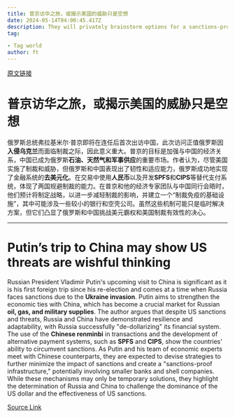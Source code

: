 ```yaml
---
title: 普京访华之旅，或揭示美国的威胁只是空想
date: 2024-05-14T04:00:45.417Z
description: They will privately brainstorm options for a sanctions-proof infrastructure before quietly implementing them
tag: 

- Tag world
author: ft
---
```


[原文链接](https://ft.com/content/d02df846-e6ab-4349-8ad3-00794a674a59)

# 普京访华之旅，或揭示美国的威胁只是空想

俄罗斯总统弗拉基米尔·普京即将在连任后首次出访中国，此次访问正值俄罗斯因**入侵乌克兰**而面临制裁之际，因此意义重大。普京的目标是加强与中国的经济关系，中国已成为俄罗斯**石油、天然气和军事供应**的重要市场。作者认为，尽管美国实施了制裁和威胁，但俄罗斯和中国表现出了韧性和适应能力，俄罗斯成功地实现了金融系统的**去美元化**。在交易中使用**人民币**以及开发**SPFS**和**CIPS**等替代支付系统，体现了两国规避制裁的能力。在普京和他的经济专家团队与中国同行会晤时，他们预计将制定战略，以进一步减轻制裁的影响，并建立一个“制裁免疫的基础设施”，其中可能涉及一些较小的银行和空壳公司。虽然这些机制可能只是临时解决方案，但它们凸显了俄罗斯和中国挑战美元霸权和美国制裁有效性的决心。

---

# Putin’s trip to China may show US threats are wishful thinking

Russian President Vladimir Putin's upcoming visit to China is significant as it is his first foreign trip since his re-election and comes at a time when Russia faces sanctions due to the **Ukraine invasion**. Putin aims to strengthen the economic ties with China, which has become a crucial market for Russian **oil, gas, and military supplies**. The author argues that despite US sanctions and threats, Russia and China have demonstrated resilience and adaptability, with Russia successfully "de-dollarizing" its financial system. The use of the **Chinese renminbi** in transactions and the development of alternative payment systems, such as **SPFS** and **CIPS**, show the countries' ability to circumvent sanctions. As Putin and his team of economic experts meet with Chinese counterparts, they are expected to devise strategies to further minimize the impact of sanctions and create a "sanctions-proof infrastructure," potentially involving smaller banks and shell companies. While these mechanisms may only be temporary solutions, they highlight the determination of Russia and China to challenge the dominance of the US dollar and the effectiveness of US sanctions.

[Source Link](https://ft.com/content/d02df846-e6ab-4349-8ad3-00794a674a59)

